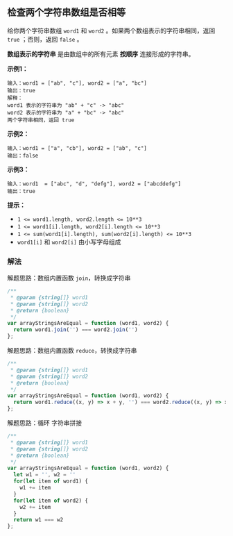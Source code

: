 ## 检查两个字符串数组是否相等

给你两个字符串数组 `word1` 和 `word2` 。如果两个数组表示的字符串相同，返回 `true` ；否则，返回 `false` 。

**数组表示的字符串** 是由数组中的所有元素 **按顺序** 连接形成的字符串。

**示例1：**
```
输入：word1 = ["ab", "c"], word2 = ["a", "bc"]
输出：true
解释：
word1 表示的字符串为 "ab" + "c" -> "abc"
word2 表示的字符串为 "a" + "bc" -> "abc"
两个字符串相同，返回 true
```

**示例2：**
```
输入：word1 = ["a", "cb"], word2 = ["ab", "c"]
输出：false
```

**示例3：**
```
输入：word1  = ["abc", "d", "defg"], word2 = ["abcddefg"]
输出：true
```

**提示：**

+ `1 <= word1.length, word2.length <= 10**3`
+ `1 <= word1[i].length, word2[i].length <= 10**3`
+ `1 <= sum(word1[i].length), sum(word2[i].length) <= 10**3`
+ `word1[i]` 和 `word2[i]` 由小写字母组成

### 解法

解题思路：数组内置函数 `join`，转换成字符串

```js
/**
 * @param {string[]} word1
 * @param {string[]} word2
 * @return {boolean}
 */
var arrayStringsAreEqual = function (word1, word2) {
  return word1.join('') === word2.join('')
};
```

解题思路：数组内置函数 `reduce`，转换成字符串

```js
/**
 * @param {string[]} word1
 * @param {string[]} word2
 * @return {boolean}
 */
var arrayStringsAreEqual = function (word1, word2) {
  return word1.reduce((x, y) => x + y, '') === word2.reduce((x, y) => x + y, '')
};
```

解题思路：循环 字符串拼接

```js
/**
 * @param {string[]} word1
 * @param {string[]} word2
 * @return {boolean}
 */
var arrayStringsAreEqual = function (word1, word2) {
  let w1 = '', w2 = ''
  for(let item of word1) {
    w1 += item
  }
  for(let item of word2) {
    w2 += item
  }
  return w1 === w2
};
```
